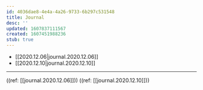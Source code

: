 ```yaml
---
id: 4036dae8-4e4a-4a26-9733-6b297c531548
title: Journal
desc: ''
updated: 1607837111567
created: 1607451988236
stub: true
---
```


- [[2020.12.06|journal.2020.12.06]]
- [[2020.12.10|journal.2020.12.10]]

---

((ref: [[journal.2020.12.06]]))
((ref: [[journal.2020.12.10]]))